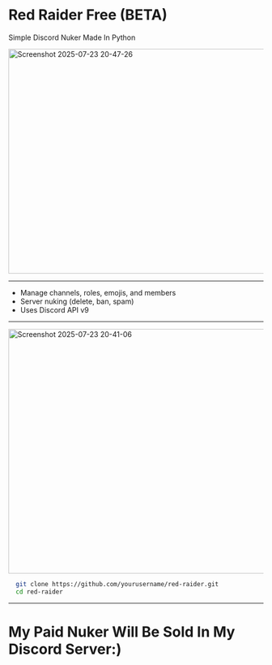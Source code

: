 # Red Raider Free (BETA)

Simple Discord Nuker Made In Python

<img width="970" height="443" alt="Screenshot 2025-07-23 20-47-26" src="https://github.com/user-attachments/assets/99d68d29-a579-4360-9614-1fb1c4ca0a40" />

---
- Manage channels, roles, emojis, and members  
- Server nuking (delete, ban, spam)  
- Uses Discord API v9  
---

<img width="970" height="482" alt="Screenshot 2025-07-23 20-41-06" src="https://github.com/user-attachments/assets/940a69ba-44b1-4535-a6cc-c7e47b6be64e" />

```bash
  git clone https://github.com/yourusername/red-raider.git
  cd red-raider
```

 ---

 # My Paid Nuker Will Be Sold In My Discord Server:)
  


